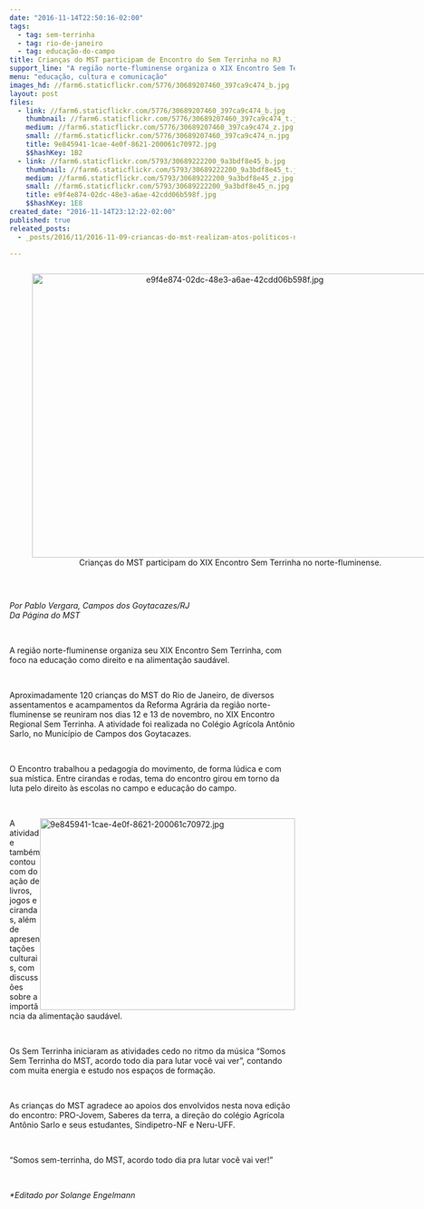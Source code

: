 ```yaml
---
date: "2016-11-14T22:50:16-02:00"
tags:
  - tag: sem-terrinha
  - tag: rio-de-janeiro
  - tag: educação-do-campo
title: Crianças do MST participam de Encontro do Sem Terrinha no RJ
support_line: "A região norte-fluminense organiza o XIX Encontro Sem Terrinha, com foco na educação como direito e na alimentação saudável"
menu: "educação, cultura e comunicação"
images_hd: //farm6.staticflickr.com/5776/30689207460_397ca9c474_b.jpg
layout: post
files:
  - link: //farm6.staticflickr.com/5776/30689207460_397ca9c474_b.jpg
    thumbnail: //farm6.staticflickr.com/5776/30689207460_397ca9c474_t.jpg
    medium: //farm6.staticflickr.com/5776/30689207460_397ca9c474_z.jpg
    small: //farm6.staticflickr.com/5776/30689207460_397ca9c474_n.jpg
    title: 9e845941-1cae-4e0f-8621-200061c70972.jpg
    $$hashKey: 1B2
  - link: //farm6.staticflickr.com/5793/30689222200_9a3bdf8e45_b.jpg
    thumbnail: //farm6.staticflickr.com/5793/30689222200_9a3bdf8e45_t.jpg
    medium: //farm6.staticflickr.com/5793/30689222200_9a3bdf8e45_z.jpg
    small: //farm6.staticflickr.com/5793/30689222200_9a3bdf8e45_n.jpg
    title: e9f4e874-02dc-48e3-a6ae-42cdd06b598f.jpg
    $$hashKey: 1E8
created_date: "2016-11-14T23:12:22-02:00"
published: true
releated_posts:
  - _posts/2016/11/2016-11-09-criancas-do-mst-realizam-atos-politicos-na-capital-paranaense.md

---
```

<div style="text-align:center">
<figure class="image" style="display:inline-block"><img alt="e9f4e874-02dc-48e3-a6ae-42cdd06b598f.jpg" height="501" src="//farm6.staticflickr.com/5793/30689222200_9a3bdf8e45_b.jpg" width="700" />
<figcaption>Crian&ccedil;as do MST participam do XIX Encontro Sem Terrinha no norte-fluminense.</figcaption>
</figure>
</div>

<p>&nbsp;</p>

<p><em>Por Pablo Vergara, Campos dos Goytacazes/RJ<br />
Da P&aacute;gina do MST&nbsp;</em></p>

<p>&nbsp;</p>

<p>A regi&atilde;o norte-fluminense organiza seu XIX Encontro Sem Terrinha, com foco na educa&ccedil;&atilde;o como direito e na alimenta&ccedil;&atilde;o saud&aacute;vel.</p>

<p>&nbsp;</p>

<p>Aproximadamente 120 crian&ccedil;as do MST do Rio de Janeiro, de diversos assentamentos e acampamentos da Reforma Agr&aacute;ria da regi&atilde;o norte-fluminense se reuniram nos dias 12 e 13 de novembro, no XIX Encontro Regional Sem Terrinha. A atividade foi realizada no Col&eacute;gio Agr&iacute;cola Ant&ocirc;nio Sarlo, no Munic&iacute;pio de Campos dos Goytacazes.</p>

<p>&nbsp;</p>

<p>O Encontro trabalhou a pedagogia do movimento, de forma l&uacute;dica e com sua m&iacute;stica. Entre cirandas e rodas, tema do encontro girou em torno da luta pelo direito &agrave;s escolas no campo e educa&ccedil;&atilde;o do campo.</p>

<p>&nbsp;</p>

<p><img alt="9e845941-1cae-4e0f-8621-200061c70972.jpg" height="338" src="//farm6.staticflickr.com/5776/30689207460_397ca9c474_b.jpg" style="float:right" width="450" />A atividade tamb&eacute;m contou com&nbsp;doa&ccedil;&atilde;o de livros, jogos e cirandas, al&eacute;m de apresenta&ccedil;&otilde;es culturais, com discuss&otilde;es sobre a import&acirc;ncia da alimenta&ccedil;&atilde;o saud&aacute;vel.&nbsp;</p>

<p>&nbsp;</p>

<p>Os Sem Terrinha iniciaram as atividades cedo no ritmo da m&uacute;sica &ldquo;Somos Sem Terrinha do MST, acordo todo dia para lutar voc&ecirc; vai ver&rdquo;, contando com muita energia e estudo nos espa&ccedil;os de forma&ccedil;&atilde;o.</p>

<p>&nbsp;</p>

<p>As crian&ccedil;as do MST agradece ao apoios dos envolvidos nesta nova edi&ccedil;&atilde;o do encontro: PRO-Jovem, Saberes da terra, a dire&ccedil;&atilde;o do col&eacute;gio Agr&iacute;cola Ant&ocirc;nio Sarlo e seus estudantes, Sindipetro-NF e Neru-UFF.</p>

<p>&nbsp;</p>

<p>&ldquo;Somos sem-terrinha, do MST, acordo todo dia pra lutar voc&ecirc; vai ver!&rdquo;</p>

<p>&nbsp;</p>

<p><em>*Editado por Solange Engelmann</em></p>

